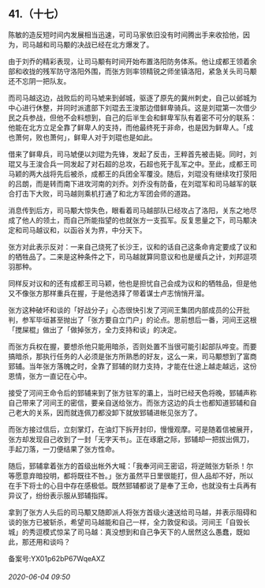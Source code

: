 ## 41.（十七）
陈敏的造反短时间内发展相当迅速，可司马家依旧没有时间腾出手来收拾他，因为，司马越和司马颙的决战已经在北方爆发了。



由于刘乔的精彩表现，让司马颙有时间开始布置洛阳防务体系。他让成都王领着余部和收拢的残军防守洛阳外围，而张方则率领精锐之师坐镇洛阳，紧急关头司马颙还不忘阴一把队友。



而司马越这边，战败后的司马虓来到邺城，驱逐了原先的冀州刺史，自己以邺城为中心进行休整，并同时派遣部下刘琨去王浚那边借鲜卑骑兵。这是刘琨第一次借少民之兵参战，但他不会料想到，自己的后半生会和鲜卑军队有着密不可分的联系：他能在北方立足全靠了鲜卑人的支持，而他最终死于非命，也是因为鲜卑人。「成也萧何，败也萧何」，鲜卑人对于刘琨也是如此。



借来了鲜卑兵，司马虓便以刘琨为先锋，发起了反击，王粹首先被击毙。同时，刘琨又与王浚合兵一同发起了对石超的总攻，石超也死于乱军之中。至此，成都王司马颖的两大战将先后被杀，成都王的兵团全军覆没。随后，刘琨没有继续攻打荥阳的吕朗，而是转而南下进攻河南的刘乔。刘乔没有防备，在刘琨军和司马越军的联合打击下大败，司马越则乘机打通了和北方军团会师的道路。



消息传到后方，司马颙大惊失色，眼看着司马越部队已经攻占了洛阳，关东之地尽成了他人的领土，而自己所能指望的也就张方一支孤军。反复思量之下，司马颙决定和司马越议和，以函谷关为界，中分天下。



张方对此表示反对：一来自己烧死了长沙王，议和的话自己这条命肯定要成了议和的牺牲品了。二来是这种条件之下，司马越就算同意议和也是缓兵之计，刘邦逗项羽那种。



同样反对议和的还有成都王司马颖，他也是担忧自己会成为议和的牺牲品，但是他又不像张方那样重兵在握，于是他选择了带着谋士卢志悄悄开溜。



张方这种破坏和谈的「好战分子」心态很快引发了河间王集团内部成员的公开批判，参军毕垣甚至抛出了「张方要自立门户」的论点。思前想后一番，河间王这根「搅屎棍」做出了「做掉张方，全力支持和谈」的决定。



而张方兵权在握，要想杀他只能用暗杀，否则处置不当很可能引起部队哗变。而要搞暗杀，那执行任务的人必须是张方所熟悉的好友，这么一来，司马颙想到了富商郅辅。当年张方落魄之时，全靠了郅辅的财力支持，才能在仕途上越走越远，这份恩情，张方一直记在心中。



接受了河间王命令后的郅辅来到了张方驻军的灞上，当时已经天色将晚，郅辅声称自己带来了河间王的密信，要亲自送给张方。而张方这边的兵士也都知道郅辅和自己老大的关系，因而就连佩刀都没卸下就放郅辅进帐见张方了。



而张方接过信后，立刻掌灯，在油灯下拆开封印，慢慢观摩。可是随着信被展开，张方却发现自己收到了一封「无字天书」。正在琢磨之际，郅辅却一把拔出佩刀，手起刀落，一刀便结果了张方性命。



随后，郅辅拿着张方的首级出帐外大喊：「我奉河间王密诏，将逆贼张方斩杀！尔等愿意弃暗投明，都将既往不咎。」张方虽然平日里很能打，但人品却不好，所以在手下将士的心目中存在感极低。既然郅辅都说了是奉了王命，也就没有士兵再有异议了，纷纷表示服从郅辅指挥。



拿到了张方人头后的司马颙又随即派人将张方首级火速送给司马越，并表示阻碍和谈的张方已被斩杀，希望司马越能和自己一样，全力敦促和谈。河间王「自毁长城」的秀逗模式惊呆了司马越：真没想到和自己争天下的人居然这么愚蠢，既如此，那还用和谈吗？



备案号:YX01p62bP67WqeAXZ


###### 2020-06-04 09:50
